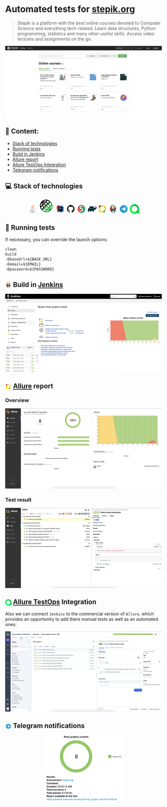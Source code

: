 # Automated tests for [stepik.org](https://stepik.org/)

> Stepik is a platform with the best online courses devoted to Computer Science and everything tech-related. Learn data structures, Python programming, statistics and many other useful skills. Access video lectures and assignments on the go.

<img title="Jenkins Build" src="images/screens/MainPage.png">

## :pushpin: Content:

- [Stack of technologies](#computer-stack-of-technologies)
- [Running tests](#running_woman-running-tests)
- [Build in Jenkins](#-build-in-jenkins)
- [Allure report](#-allure-report)
- [Allure TestOps Integration](#-allure-testops-integration)
- [Telegram notifications](#-telegram-notifications)


## :computer: Stack of technologies

<p align="center">
<img width="6%" title="Java" src="images/logo/Java.svg">
<a href="https://rest-assured.io/"><img src="images/logo/RestAssured.svg" width="50" height="50"  alt="RestAssured" title="RestAssured"/></a>
<img width="6%" title="IntelliJ IDEA" src="images/logo/Intelij_IDEA.svg">
<img width="6%" title="GitHub" src="images/logo/GitHub.svg">
<img width="6%" title="JUnit5" src="images/logo/JUnit5.svg">
<img width="6%" title="Gradle" src="images/logo/Gradle.svg">
<img width="6%" title="Allure Report" src="images/logo/Allure_Report.svg">
<img width="6%" title="Jenkins" src="images/logo/Jenkins.svg">
<img width="6%" title="Telegram" src="images/logo/Telegram.svg">
<img width="6%" title="Allure TestOps" src="images/logo/AllureTestOps.svg">
</p>

## :rocket: Running tests

If necessary, you can override the launch options:

```
clean
build
-DbaseUrl=${BASE_URL}
-Demail=${EMAIL}
-Dpassword=${PASSWORD}
```

## <img width="4%" style="vertical-align:middle" title="Jenkins" src="images/logo/Jenkins.svg"> Build in [Jenkins](https://jenkins.autotests.cloud/job/final_project_eviush/)
<p align="center">
<img title="Jenkins Build" src="images/screens/JenkinsBuild.png">

</p>

## <img width="4%" style="vertical-align:middle" title="Allure Report" src="images/logo/Allure_Report.svg"> [Allure](https://jenkins.autotests.cloud/job/final_project_eviush/14/allure/) report
### Overview

<p align="center">
<img title="Allure Overview" src="images/screens/AllureReport.png">
</p>

### Test result

<p align="center">
<img title="Test Results in Allure" src="images/screens/TestResults.png">
</p>

## <img width="4%" style="vertical-align:middle" title="Allure TestOps Report" src="images/logo/AllureTestOps.svg"> [Allure TestOps](https://allure.autotests.cloud/launch/25480) Integration

Also we can connect <code>Jenkins</code> to the commercial version of <code>Allure</code>, which provides an opportunity to add there manual tests as well as an automated ones:

<p align="center">
<img title="Test Results in Allure" src="images/screens/AllureTestOps.png">
</p>

## <img width="4%" style="vertical-align:middle" title="Telegram" src="images/logo/Telegram.svg"> Telegram notifications

<p align="center">
<img width="50%" title="Telegram Notifications" src="images/screens/Telegram.png">
</p>